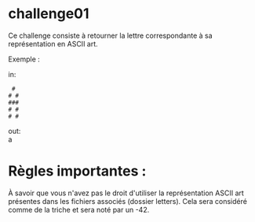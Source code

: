# challenge01

Ce challenge consiste à retourner la lettre correspondante à sa représentation
en ASCII art.

Exemple : 

in:

```
 #  
# # 
### 
# # 
# #
```

out:\
a


# Règles importantes :

À savoir que vous n'avez pas le droit d'utiliser la représentation ASCII art
présentes dans les fichiers associés (dossier letters).
Cela sera considéré comme de la triche et sera noté par un -42.